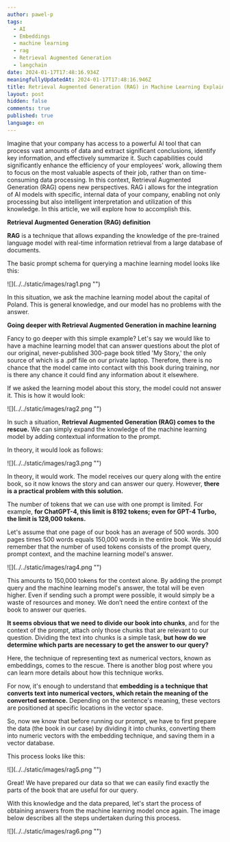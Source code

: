 ```yaml
---
author: pawel-p
tags:
  - AI
  - Embeddings
  - machine learning
  - rag
  - Retrieval Augmented Generation
  - langchain
date: 2024-01-17T17:48:16.934Z
meaningfullyUpdatedAt: 2024-01-17T17:48:16.946Z
title: Retrieval Augmented Generation (RAG) in Machine Learning Explained
layout: post
hidden: false
comments: true
published: true
language: en
---
```

Imagine that your company has access to a powerful AI tool that can process vast amounts of data and extract significant conclusions, identify key information, and effectively summarize it. Such capabilities could significantly enhance the efficiency of your employees' work, allowing them to focus on the most valuable aspects of their job, rather than on time-consuming data processing. In this context, Retrieval Augmented Generation (RAG) opens new perspectives. RAG i allows for the integration of AI models with specific, internal data of your company, enabling not only processing but also intelligent interpretation and utilization of this knowledge. In this article, we will explore how to accomplish this.

**Retrieval Augmented Generation (RAG) definition**

**RAG** is a technique that allows expanding the knowledge of the pre-trained language model with real-time information retrieval from a large database of documents.  

The basic prompt schema for querying a machine learning model looks like this:

<div className="image">![](../../static/images/rag1.png "")</div>

In this situation, we ask the machine learning model about the capital of Poland. This is general knowledge, and our model has no problems with the answer.

**Going deeper with Retrieval Augmented Generation in machine learning**

Fancy to go deeper with this simple example? Let's say we would like to have a machine learning model that can answer questions about the plot of our original, never-published 300-page book titled 'My Story,' the only source of which is a .pdf file on our private laptop. Therefore, there is no chance that the model came into contact with this book during training, nor is there any chance it could find any information about it elsewhere.

If we asked the learning model about this story, the model could not answer it. This is how it would look:

<div className="image">![](../../static/images/rag2.png "")</div>

In such a situation, **Retrieval Augmented Generation (RAG) comes to the rescue.** We can simply expand the knowledge of the machine learning model by adding contextual information to the prompt.

In theory, it would look as follows:

<div className="image">![](../../static/images/rag3.png "")</div>

In theory, it would work. The model receives our query along with the entire book, so it now knows the story and can answer our query. However, **there is a practical problem with this solution.**

The number of tokens that we can use with one prompt is limited. For example, **for ChatGPT-4, this limit is 8192 tokens; even for GPT-4 Turbo, the limit is 128,000 tokens.**

Let's assume that one page of our book has an average of 500 words. 300 pages times 500 words equals 150,000 words in the entire book. We should remember that the number of used tokens consists of the prompt query, prompt context, and the machine learning model's answer.

<div className="image">![](../../static/images/rag4.png "")</div>

This amounts to 150,000 tokens for the context alone. By adding the prompt query and the machine learning model's answer, the total will be even higher. Even if sending such a prompt were possible, it would simply be a waste of resources and money. We don’t need the entire context of the book to answer our queries.

**It seems obvious that we need to divide our book into chunks**, and for the context of the prompt, attach only those chunks that are relevant to our question. Dividing the text into chunks is a simple task, **but how do we determine which parts are necessary to get the answer to our query?**

Here, the technique of representing text as numerical vectors, known as embeddings, comes to the rescue. There is another blog post where you can learn more details about how this technique works.

For now, it's enough to understand that **embedding is a technique that converts text into numerical vectors, which retain the meaning of the converted sentence.** Depending on the sentence's meaning, these vectors are positioned at specific locations in the vector space.

So, now we know that before running our prompt, we have to first prepare the data (the book in our case) by dividing it into chunks, converting them into numeric vectors with the embedding technique, and saving them in a vector database.

This process looks like this:

<div className="image">![](../../static/images/rag5.png "")</div>

Great! We have prepared our data so that we can easily find exactly the parts of the book that are useful for our query.

With this knowledge and the data prepared, let's start the process of obtaining answers from the machine learning model once again. The image below describes all the steps undertaken during this process.

<div className="image">![](../../static/images/rag6.png "")</div>